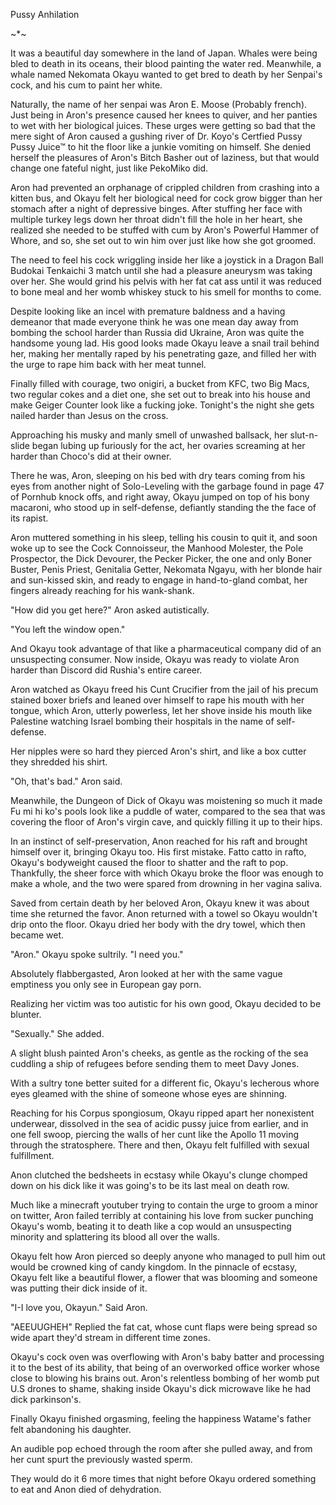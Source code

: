Pussy Anhilation	

~*~

It was a beautiful day somewhere in the land of Japan. Whales were being bled to death in its oceans, their blood painting the water red. Meanwhile, a whale named Nekomata Okayu wanted to get bred to death by her Senpai's cock, and his cum to paint her white.

Naturally, the name of her senpai was Aron E. Moose (Probably french). Just being in Aron's presence caused her knees to quiver, and her panties to wet with her biological juices. These urges were getting so bad that the mere sight of Aron caused a gushing river of Dr. Koyo's Certfied Pussy Pussy Juice™ to hit the floor like a junkie vomiting on himself. She denied herself the pleasures of Aron's Bitch Basher out of laziness, but that would change one fateful night, just like PekoMiko did.

Aron had prevented an orphanage of crippled children from crashing into a kitten bus, and Okayu felt her biological need for cock grow bigger than her stomach after a night of depressive binges. After stuffing her face with multiple turkey legs down her throat didn't fill the hole in her heart, she realized she needed to be stuffed with cum by Aron's Powerful Hammer of Whore, and so, she set out to win him over just like how she got groomed.

The need to feel his cock wriggling inside her like a joystick in a Dragon Ball Budokai Tenkaichi 3 match until she had a pleasure aneurysm was taking over her. She would grind his pelvis with her fat cat ass until it was reduced to bone meal and her womb whiskey stuck to his smell for months to come.

Despite looking like an incel with premature baldness and a having demeanor that made everyone think he was one mean day away from bombing the school harder than Russia did Ukraine, Aron was quite the handsome young lad. His good looks made Okayu leave a snail trail behind her, making her mentally raped by his penetrating gaze, and filled her with the urge to rape him back with her meat tunnel.

Finally filled with courage, two onigiri, a bucket from KFC, two Big Macs, two regular cokes and a diet one, she set out to break into his house and make Geiger Counter look like a fucking joke. Tonight's the night she gets nailed harder than Jesus on the cross.

Approaching his musky and manly smell of unwashed ballsack, her slut-n-slide began lubing up furiously for the act, her ovaries screaming at her harder than Choco's did at their owner.

There he was, Aron, sleeping on his bed with dry tears coming from his eyes from another night of Solo-Leveling with the garbage found in page 47 of Pornhub knock offs, and right away, Okayu jumped on top of his bony macaroni, who stood up in self-defense, defiantly standing the the face of its rapist.

Aron muttered something in his sleep, telling his cousin to quit it, and soon woke up to see the Cock Connoisseur, the Manhood Molester, the Pole Prospector, the Dick Devourer, the Pecker Picker, the one and only Boner Buster, Penis Priest, Genitalia Getter, Nekomata Ngayu, with her blonde hair and sun-kissed skin, and ready to engage in hand-to-gland combat, her fingers already reaching for his wank-shank.

"How did you get here?" Aron asked autistically.

"You left the window open."

And Okayu took advantage of that like a pharmaceutical company did of an unsuspecting consumer. Now inside, Okayu was ready to violate Aron harder than Discord did Rushia's entire career.

Aron watched as Okayu freed his Cunt Crucifier from the jail of his precum stained boxer briefs and leaned over himself to rape his mouth with her tongue, which Aron, utterly powerless, let her shove inside his mouth like Palestine watching Israel bombing their hospitals in the name of self-defense.

Her nipples were so hard they pierced Aron's shirt, and like a box cutter they shredded his shirt.

"Oh, that's bad." Aron said.

Meanwhile, the Dungeon of Dick of Okayu was moistening so much it made Fu mi hi ko's pools look like a puddle of water, compared to the sea that was covering the floor of Aron's virgin cave, and quickly filling it up to their hips.

In an instinct of self-preservation, Anon reached for his raft and brought himself over it, bringing Okayu too. His first mistake. Fatto catto in rafto, Okayu's bodyweight caused the floor to shatter and the raft to pop. Thankfully, the sheer force with which Okayu broke the floor was enough to make a whole, and the two were spared from drowning in her vagina saliva.

Saved from certain death by her beloved Aron, Okayu knew it was about time she returned the favor. Anon returned with a towel so Okayu wouldn't drip onto the floor. Okayu dried her body with the dry towel, which then became wet.

"Aron." Okayu spoke sultrily. "I need you."

Absolutely flabbergasted, Aron looked at her with the same vague emptiness you only see in European gay porn.

Realizing her victim was too autistic for his own good, Okayu decided to be blunter.

"Sexually." She added.

A slight blush painted Aron's cheeks, as gentle as the rocking of the sea cuddling a ship of refugees before sending them to meet Davy Jones.

With a sultry tone better suited for a different fic, Okayu's lecherous whore eyes gleamed with the shine of someone whose eyes are shinning.

Reaching for his Corpus spongiosum, Okayu ripped apart her nonexistent underwear, dissolved in the sea of acidic pussy juice from earlier, and in one fell swoop, piercing the walls of her cunt like the Apollo 11 moving through the stratosphere. There and then, Okayu felt fulfilled with sexual fulfillment.

Anon clutched the bedsheets in ecstasy while Okayu's clunge chomped down on his dick like it was going's to be its last meal on death row. 

Much like a minecraft youtuber trying to contain the urge to groom a minor on twitter, Aron failed terribly at containing his love from sucker punching Okayu's womb, beating it to death like a cop would an unsuspecting minority and splattering its blood all over the walls.

Okayu felt how Aron pierced so deeply anyone who managed to pull him out would be crowned king of candy kingdom. In the pinnacle of ecstasy, Okayu felt like a beautiful flower, a flower that was blooming and someone was putting their dick inside of it.

"I-I love you, Okayun." Said Aron.

"AEEUUGHEH" Replied the fat cat, whose cunt flaps were being spread so wide apart they'd stream in different time zones.

Okayu's cock oven was overflowing with Aron's baby batter and processing it to the best of its ability, that being of an overworked office worker whose close to blowing his brains out. Aron's relentless bombing of her womb put U.S drones to shame, shaking inside Okayu's dick microwave like he had dick parkinson's.

Finally Okayu finished orgasming, feeling the happiness Watame's father felt abandoning his daughter.

An audible pop echoed through the room after she pulled away, and from her cunt spurt the previously wasted sperm.

They would do it 6 more times that night before Okayu ordered something to eat and Anon died of dehydration.